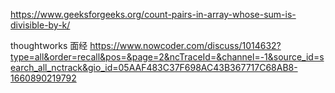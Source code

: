 https://www.geeksforgeeks.org/count-pairs-in-array-whose-sum-is-divisible-by-k/


thoughtworks 面经
https://www.nowcoder.com/discuss/1014632?type=all&order=recall&pos=&page=2&ncTraceId=&channel=-1&source_id=search_all_nctrack&gio_id=05AAF483C37F698AC43B367717C68AB8-1660890219792